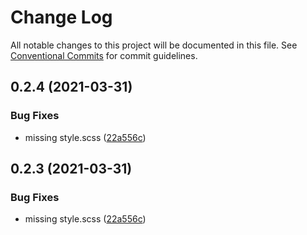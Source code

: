 # Change Log

All notable changes to this project will be documented in this file.
See [Conventional Commits](https://conventionalcommits.org) for commit guidelines.

## 0.2.4 (2021-03-31)


### Bug Fixes

* missing style.scss ([22a556c](https://github.com/xr3ngine/xr3ngine/commit/22a556c1c92e1936e51dd8b116afbc9c03416f83))





## 0.2.3 (2021-03-31)


### Bug Fixes

* missing style.scss ([22a556c](https://github.com/xr3ngine/xr3ngine/commit/22a556c1c92e1936e51dd8b116afbc9c03416f83))
